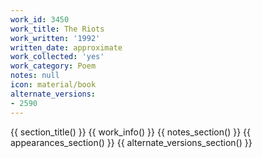 ```yaml
---
work_id: 3450
work_title: The Riots
work_written: '1992'
written_date: approximate
work_collected: 'yes'
work_category: Poem
notes: null
icon: material/book
alternate_versions:
- 2590
---
```


{{ section_title() }}
{{ work_info() }}
{{ notes_section() }}
{{ appearances_section() }}
{{ alternate_versions_section() }}